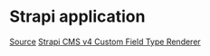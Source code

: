 # Strapi application

[Source](https://github.com/sinkng/strapi-custom-field-type-renderer)
[Strapi CMS v4 Custom Field Type Renderer](https://www.youtube.com/watch?v=3of3s_xhEnE)
